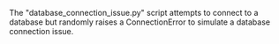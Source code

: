 The "database_connection_issue.py" script attempts to connect to a database but randomly raises a ConnectionError to simulate a database connection issue. 
